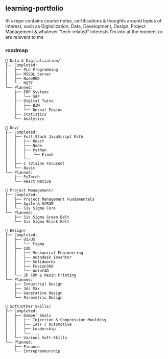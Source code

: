 ## learning-portfolio
this repo contains course notes, certifications & thoughts around topics of interest, such as Digitalization, Data, Development, Design, Project Management & whatever "tech-related" interests I'm into at the moment or are relevant to me


### roadmap
``` 
📁 Data & Digitalization/
├── Completed:
│   ├── PLC Programming
│   ├── MSSQL Server
│   ├── NodeRED
│   └── MQTT
└── Planned:
    ├── ERP Systems
    │   └── SAP
    ├── Digital Twins
    │   ├── BIM
    │   └── Unreal Engine
    ├── Statistics
    └── Analytics

📁 Dev/
├── Completed:
│   ├── Full-Stack JavaScript Path
│   │   ├── React
│   │   ├── Node
│   │   ├── Python
│   │   │   └── Flask
│   │   └── ...
│   ├── C (Vision Focused)
│   └── Basic
└── Planned:
    ├── PyTorch
    └── React Native

📁 Project Management/
├── Completed:
│   ├── Project Management Fundamentals
│   ├── Agile & SCRUM
│   └── Six Sigma Core
└── Planned:
    ├── Six Sigma Green Belt
    └── Six Sigma Black Belt

📁 Design/
├── Completed:
│   ├── UI/UX
│   │   └── Figma
│   ├── CAD
│   │   ├── Mechanical Engineering
│   │   ├── Autodesk Inventor
│   │   ├── Solidworks
│   │   ├── Fusion360
│   │   └── AutoCAD
│   └── 3D FDM & Resin Printing
└── Planned:
    ├── Industrial Design
    ├── 3ds Max
    ├── Generative Design
    └── Parametric Design

📁 Soft/Other Skills/
├── Completed:
│   ├── Damper Seals
│   │   ├── Injection & Compression Moulding
│   │   ├── IATF / Automotive
│   │   ├── Leadership
│   │   └── ...
│   └── Various Soft-Skills
└── Planned:
    ├── Finance
    └── Entrepreneurship

 ```

